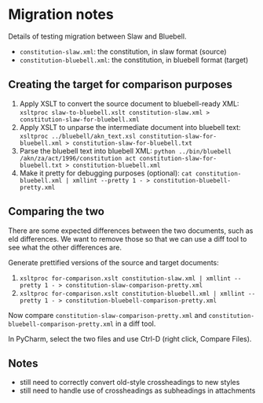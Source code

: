 # Migration notes

Details of testing migration between Slaw and Bluebell.

* `constitution-slaw.xml`: the constitution, in slaw format (source)
* `constitution-bluebell.xml`: the constitution, in bluebell format (target)

## Creating the target for comparison purposes

1. Apply XSLT to convert the source document to bluebell-ready XML: `xsltproc slaw-to-bluebell.xslt constitution-slaw.xml > constitution-slaw-for-bluebell.xml`
2. Apply XSLT to unparse the intermediate document into bluebell text: `xsltproc ../bluebell/akn_text.xsl constitution-slaw-for-bluebell.xml > constitution-slaw-for-bluebell.txt`
3. Parse the bluebell text into bluebell XML: `python ../bin/bluebell /akn/za/act/1996/constitution act constitution-slaw-for-bluebell.txt > constitution-bluebell.xml`
4. Make it pretty for debugging purposes (optional): `cat constitution-bluebell.xml | xmllint --pretty 1 - > constitution-bluebell-pretty.xml`

## Comparing the two

There are some expected differences between the two documents, such as eId differences. We want to remove those
so that we can use a diff tool to see what the other differences are.

Generate prettified versions of the source and target documents:

1. `xsltproc for-comparison.xslt constitution-slaw.xml | xmllint --pretty 1 - > constitution-slaw-comparison-pretty.xml`
2. `xsltproc for-comparison.xslt constitution-bluebell.xml | xmllint --pretty 1 - > constitution-bluebell-comparison-pretty.xml`

Now compare `constitution-slaw-comparison-pretty.xml` and `constitution-bluebell-comparison-pretty.xml` in a diff tool.

In PyCharm, select the two files and use Ctrl-D (right click, Compare Files).

## Notes

* still need to correctly convert old-style crossheadings to new styles
* still need to handle use of crossheadings as subheadings in attachments
